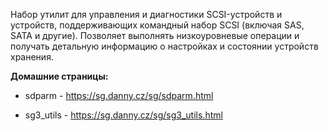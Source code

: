 Набор утилит для управления и диагностики SCSI-устройств и устройств, поддерживающих командный набор SCSI (включая SAS, SATA и другие).
Позволяет выполнять низкоуровневые операции и получать детальную информацию о настройках и состоянии устройств хранения.

**Домашние страницы:**

  * sdparm - <https://sg.danny.cz/sg/sdparm.html>

  * sg3_utils - <https://sg.danny.cz/sg/sg3_utils.html>
